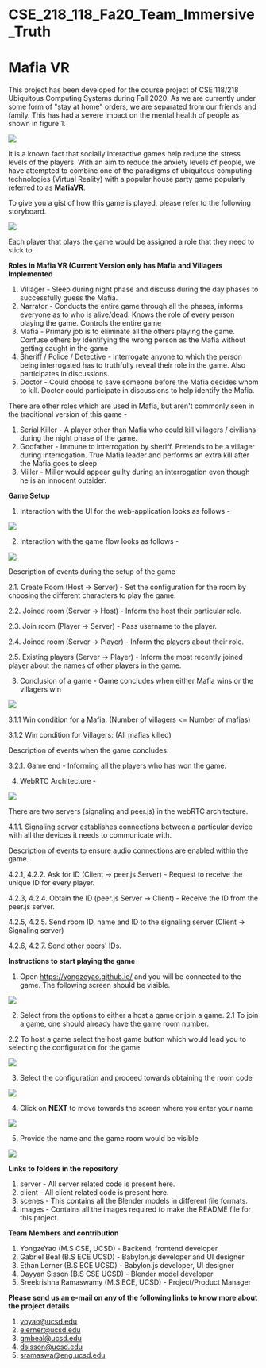 # CSE_218_118_Fa20_Team_Immersive_Truth

# Mafia VR

This project has been developed for the course project of CSE 118/218 Ubiquitous Computing Systems during Fall 2020.
As we are currently under some form of "stay at home" orders, we are separated from our friends and family. 
This has had a severe impact on the mental health of people as shown in figure 1.

![](images/FinalPresentation_MentalHealth.png)

It is a known fact that socially interactive games help reduce the stress levels of the players. 
With an aim to reduce the anxiety levels of people, we have attempted to combine one of the paradigms of 
ubiquitous computing technologies (Virtual Reality) with a popular house party game popularly referred to as **MafiaVR**.

To give you a gist of how this game is played, please refer to the following storyboard.

![](images/Storyboard_1.png)

Each player that plays the game would be assigned a role that they need to stick to.

**Roles in Mafia VR (Current Version only has Mafia and Villagers Implemented**

1. Villager - Sleep during night phase and discuss during the day phases to successfully guess the Mafia.
2. Narrator - Conducts the entire game through all the phases, informs everyone as to who is alive/dead. Knows the role of every person playing the game. Controls the entire game
3. Mafia - Primary job is to eliminate all the others playing the game. Confuse others by identifying the wrong person as the Mafia without getting caught in the game
4. Sheriff / Police / Detective - Interrogate anyone to which the person being interrogated has to truthfully reveal their role in the game. Also participates in discussions.
5. Doctor - Could choose to save someone before the Mafia decides whom to kill. Doctor could participate in discussions to help identify the Mafia.

There are other roles which are used in Mafia, but aren't commonly seen in the traditional version of this game -

1. Serial Killer - A player other than Mafia who could kill villagers / civilians during the night phase of the game.
2. Godfather - Immune to interrogation by sheriff. Pretends to be a villager during interrogation. 
True Mafia leader and performs an extra kill after the Mafia goes to sleep
3. Miller - Miller would appear guilty during an interrogation even though he is an innocent outsider.

**Game Setup**

1. Interaction with the UI for the web-application looks as follows -

![](images/MafiaVR_logo.PNG)

2. Interaction with the game flow looks as follows -

![](images/gameSetup.jpg)

Description of events during the setup of the game

  2.1. Create Room (Host -> Server) - Set the configuration for the room by choosing the different characters to play the game.
  
  2.2. Joined room (Server -> Host) - Inform the host their particular role.
  
  2.3. Join room (Player -> Server) - Pass username to the player.
  
  2.4. Joined room (Server -> Player) - Inform the players about their role.
  
  2.5. Existing players (Server -> Player) - Inform the most recently joined player about the names of other players in the game.

3. Conclusion of a game - Game concludes when either Mafia wins or the villagers win

![](images/gameConclusion.png)

  3.1.1 Win condition for a Mafia: (Number of villagers <= Number of mafias)
  
  3.1.2 Win condition for Villagers: (All mafias killed)
  
Description of events when the game concludes:

  3.2.1. Game end - Informing all the players who has won the game.

4. WebRTC Architecture -

![](images/webRTC.png)

There are two servers (signaling and peer.js) in the webRTC architecture.

  4.1.1. Signaling server establishes connections between a particular device with all the devices it needs to communicate with.
  
Description of events to ensure audio connections are enabled within the game.

  4.2.1, 4.2.2. Ask for ID (Client -> peer.js Server) - Request to receive the unique ID for every player.
  
  4.2.3, 4.2.4. Obtain the ID (peer.js Server -> Client) - Receive the ID from the peer.js server.
  
  4.2.5, 4.2.5. Send room ID, name and ID to the signaling server (Client -> Signaling server)
  
  4.2.6, 4.2.7. Send other peers' IDs. 

**Instructions to start playing the game**

1. Open https://yongzeyao.github.io/ and you will be connected to the game. The following screen should be visible.

  ![](images/MafiaVR_logo.PNG)
  
2. Select from the options to either a host a game or join a game. 
  2.1 To join a game, one should already have the game room number.
  
  2.2 To host a game select the host game button which would lead you to selecting the configuration for the game
  
  ![](images/playerOptionsv2.PNG)
  
3. Select the configuration and proceed towards obtaining the room code

  ![](images/roomCodeCapture.PNG)
  
4. Click on **NEXT** to move towards the screen where you enter your name

  ![](images/EnterGame.PNG)
  
5. Provide the name and the game room would be visible

  ![](images/GameRoom.PNG)

**Links to folders in the repository**

1. server - All server related code is present here.
2. client - All client related code is present here.
3. scenes - This contains all the Blender models in different file formats.
4. images - Contains all the images required to make the README file for this project.

**Team Members and contribution**

1. YongzeYao (M.S CSE, UCSD) - Backend, frontend developer
2. Gabriel Beal (B.S ECE UCSD) - Babylon.js developer and UI designer
3. Ethan Lerner (B.S ECE UCSD) - Babylon.js developer, UI designer
4. Dayyan Sisson (B.S CSE UCSD) - Blender model developer
5. Sreekrishna Ramaswamy (M.S ECE, UCSD) - Project/Product Manager

**Please send us an e-mail on any of the following links to know more about the project details**
1. yoyao@ucsd.edu
2. elerner@ucsd.edu
3. gmbeal@ucsd.edu
4. dsisson@ucsd.edu
5. sramaswa@eng.ucsd.edu
